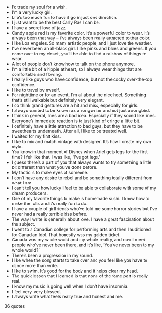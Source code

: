  - I’d trade my soul for a wish.
 - I’m a very lucky girl.
 - Life’s too much fun to have it go in just one direction.
 - I just want to be the best Carly Rae I can be.
 - I have a secret love of jazz.
 - Candy apple red is my favorite color. It’s a powerful color to wear. It’s always been that way – I’ve always been really attracted to that color.
 - I like Los Angeles. So many artistic people, and I just love the weather.
 - I’ve never been an all-black girl. I like pinks and blues and greens. If you come over to my closet, you’ll be able to find a rainbow of things to wear.
 - A lot of people don’t know how to talk on the phone anymore.
 - I’m a little bit of a hippie at heart, so I always wear things that are comfortable and flowing.
 - I really like guys who have confidence, but not the cocky over-the-top confidence.
 - I like to travel by myself.
 - For nighttime or for an event, I’m all about the nice heel. Something that’s still walkable but definitely very elegant.
 - I do think grand gestures are a hit and miss, especially for girls.
 - I always wanted to be known as a songwriter and not just a songbird.
 - I think in general, lines are a bad idea. Especially if they sound like lines. Everyone’s immediate reaction is to just kind of cringe a little bit.
 - I definitely have a little attraction to bad guys, but they have to be sweethearts underneath. After all, I like to be treated well.
 - I waited for my first kiss.
 - I like to mix and match vintage with designer. It’s how I create my own style.
 - You know in that moment of Disney when Ariel gets legs for the first time? I felt like that. I was like, ‘I’ve got legs.’
 - I guess there’s a part of you that always wants to try something a little bit different than what you’ve done before.
 - My tactic is to make eyes at someone.
 - I don’t have any desire to rebel and be something totally different from what I am.
 - I can’t tell you how lucky I feel to be able to collaborate with some of my dream producers.
 - One of my favorite things to make is homemade sushi. I know how to make the rolls and it’s really fun to do.
 - I have a couple of girlfriends who’ve told me some horror stories but I’ve never had a really terrible kiss before.
 - The way I write is generally about love. I have a great fascination about the subject.
 - I went to a Canadian college for performing arts and then I auditioned for Canadian Idol. That honestly was my golden ticket.
 - Canada was my whole world and my whole reality, and now I meet people who’ve never been there, and it’s like, ‘You’ve never been to my whole world?’
 - There’s been a progression in my sound.
 - I like when the song starts to take over and you feel like you have to dance more than write.
 - I like to swim. It’s good for the body and it helps clear my head.
 - The quick lesson that I learned is that none of the fame part is really real.
 - I know my music is going well when I don’t have insomnia.
 - I feel very, very blessed.
 - I always write what feels really true and honest and me.

36 quotes